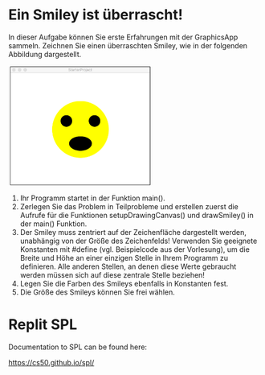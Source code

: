 # Ein Smiley ist überrascht!

In dieser Aufgabe können Sie erste Erfahrungen mit der GraphicsApp sammeln. Zeichnen Sie einen überraschten Smiley, wie in der folgenden Abbildung dargestellt.

![Smiley](smiley.png)

1. Ihr Programm startet in der Funktion main().
2. Zerlegen Sie das Problem in Teilprobleme und erstellen zuerst die Aufrufe für die Funktionen setupDrawingCanvas() und drawSmiley() in der main() Funktion.
3. Der Smiley muss zentriert auf der Zeichenfläche dargestellt werden, unabhängig von der Größe des Zeichenfelds! Verwenden Sie geeignete Konstanten mit #define (vgl. Beispielcode aus der Vorlesung), um die Breite und Höhe an einer einzigen Stelle in Ihrem Programm zu definieren. Alle anderen Stellen, an denen diese Werte gebraucht werden müssen sich auf diese zentrale Stelle beziehen!
4. Legen Sie die Farben des Smileys ebenfalls in Konstanten fest.
5. Die Größe des Smileys können Sie frei wählen.

# Replit SPL

Documentation to SPL can be found here:

https://cs50.github.io/spl/

